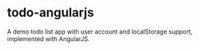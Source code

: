 # todo-angularjs
A demo todo list app with user account and localStorage support, implemented with AngularJS.
